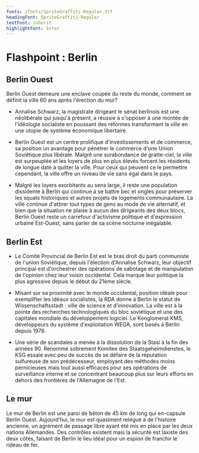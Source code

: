 ```yaml
---
fonts: /fonts/SpriteGraffiti-Regular.ttf
headingFont: SpriteGraffiti-Regular
textFont: inherit
highlightFont: Inter
---
```


<style>
  article h1,article h2,article h3,article h4,article h5{
    font-weight: normal !important;
  }


</style>

# Flashpoint : Berlin

## Berlin Ouest

Berlin Ouest demeure une enclave coupée du reste du monde, comment se définit la ville 60 ans après l'érection du mur?

- Annalise Schwarz, la magistrate dirigeant le sénat berlinois est une néolibérale qui jusqu'à présent, a réussie à s'opposer à une montée de l'idéologie socialiste en poussant des réformes transformant la ville en une utopie de système économique libertaire.

- Berlin Ouest est un centre prolifique d'investissements et de commerce, sa position un avantage pour pénétrer le commerce d'une Union Soviétique plus libérale. Malgré une surabondance de gratte-ciel, la ville est surpeuplée et les loyers de plus en plus élevés forcent les résidents de longue date à quitter la ville. Pour ceux qui peuvent ce le permettre cependant, la ville offre un niveau de vie sans égal dans le pays.

- Malgré les loyers exorbitants au sens large, il reste une population dissidente à Berlin qui continue à se battre bec et ongles pour préserver les squats historiques et autres projets de logements communautaire. La ville continue d'attirer tout types de gens au mode de vie alternatif, et bien que la situation ne plaise à aucun des dirigeants des deux blocs, Berlin Ouest reste un carrefour d'activisme politique et d'expression urbaine Est-Ouest, sans parler de sa scène nocturne inégalable.

## Berlin Est

- Le Comité Provincial de Berlin Est est le bras droit du parti communiste de l'union Soviétique, depuis l'élection d'Annalise Schwarz, leur objectif principal est d'orchestrer des opérations de sabotage et de manipulation de l'opinion chez leur voisin occidental. Cela marque leur politique la plus agressive depuis le début du 21ème siècle.

- Misant sur sa proximité avec le monde occidental, position idéale pour exemplifier les idéaux socialistes, la RDA donne à Berlin le statut de Wissenschaftsstadt : ville de science et d'innovation. La ville est à la pointe des recherches technologiques du bloc soviétique et une des capitales mondiale du développement logiciel. Le Konglomerat KMS, développeurs du système d'exploitation WEGA, sont basés à Berlin depuis 1978.

- Une série de scandales a menée à la dissolution de la Stasi à la fin des années 90. Renommé sobrement Komitee des Staatsgeheimdienstes, le KSG essaie avec peu de succès de se défaire de la réputation sulfureuse de son prédécesseur, employant des méthodes moins pernicieuses mais tout aussi efficaces pour ses opérations de surveillance interne et se concentrant beaucoup plus sur leurs efforts en dehors des frontières de l'Allemagne de l'Est.

## Le mur

Le mur de Berlin est une paroi de béton de 45 km de long qui en-capsule Berlin Ouest. Aujourd'hui, le mur est quasiment relégué à de l'histoire ancienne, un agrément de passage libre ayant été mis en place par les deux nations Allemandes. Des contrôles existent mais la sécurité est laxiste des deux côtés, faisant de Berlin le lieu idéal pour un espion de franchir le rideau de fer.
